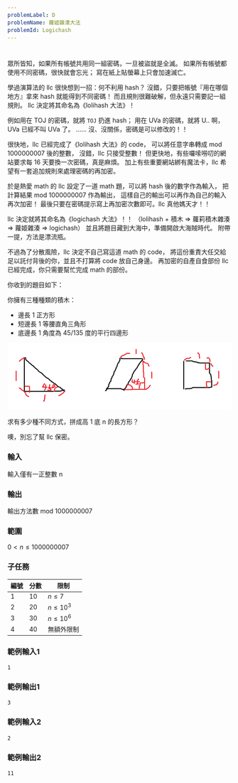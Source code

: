 ```yaml
---
problemLabel: D
problemName: 蘿姬雜湊大法
problemId: Logichash
---
```


#

眾所皆知，如果所有帳號共用同一組密碼，一旦被盜就是全滅。
如果所有帳號都使用不同密碼，很快就會忘光；
寫在紙上貼螢幕上只會加速滅亡。

學過演算法的 llc 很快想到一招：何不利用 hash？
沒錯，只要把帳號『用在哪個地方』拿來 hash 就能得到不同密碼！
而且規則很難破解，但永遠只需要記一組規則。
llc 決定將其命名為《lolihash 大法》！

例如用在 TOJ 的密碼，就將 `TOJ` 扔進 hash；
用在 UVa 的密碼，就將 U.. 啊，UVa 已經不叫 UVa 了。
......
沒、沒關係，密碼是可以修改的！！

很快地，llc 已經完成了《lolihash 大法》的 code，
可以將任意字串轉成 mod 1000000007 後的整數，
沒錯，llc 只接受整數！
但更快地，有些囉嗦嘮叨的網站要求每 16 天要換一次密碼，真是麻煩。
加上有些重要網站綁有魔法卡，llc 希望有一套追加規則來處理密碼的再加密。

於是熱愛 math 的 llc 設定了一道 math 題，可以將 hash 後的數字作為輸入，
把計算結果 mod 1000000007 作為輸出，
這樣自己的輸出可以再作為自己的輸入再次加密！
最後只要在密碼提示寫上再加密次數即可。llc 真他媽天才！！

llc 決定就將其命名為《logichash 大法》！！
（lolihash + 積木 => 蘿莉積木雜湊 => 蘿姬雜湊 => logichash）
並且將題目藏到大海中，準備開啟大海賊時代。
附帶一提，方法是漂流瓶。

不過為了分散風險，llc 決定不自己寫這道 math 的 code，
將這份重責大任交給足以託付背後的你，並且不打算將 code 放自己身邊。
再加密的自產自食部份 llc 已經完成，你只需要幫忙完成 math 的部份。

你收到的題目如下：

你擁有三種種類的積木：
- 邊長 1 正方形
- 短邊長 1 等腰直角三角形
- 底邊長 1 角度為 45/135 度的平行四邊形

![](vphI7FA.png)

求有多少種不同方式，拼成高 1 底 n 的長方形？

噢，別忘了幫 llc 保密。

### 輸入
輸入僅有一正整數 n

### 輸出
輸出方法數 mod 1000000007

### 範圍
$0 < n \le 1000000007$

### 子任務
| 編號 | 分數 | 限制 |
| --- | -------- | -------- |
|1|10|$n \le 7$|
|2|20|$n \le 10^3$|
|3|30|$n \le 10^6$|
|4|40|無額外限制|

### 範例輸入1
```
1
```

### 範例輸出1
```
3
```

### 範例輸入2
```
2
```

### 範例輸出2
```
11
```
